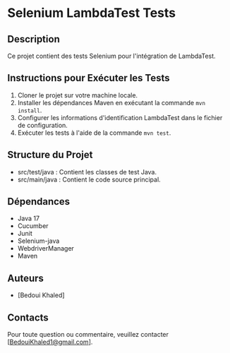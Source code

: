 # Selenium LambdaTest Tests

## Description
Ce projet contient des tests Selenium pour l'intégration de LambdaTest.

## Instructions pour Exécuter les Tests
1. Cloner le projet sur votre machine locale.
2. Installer les dépendances Maven en exécutant la commande `mvn install`.
3. Configurer les informations d'identification LambdaTest dans le fichier de configuration.
4. Exécuter les tests à l'aide de la commande `mvn test`.

## Structure du Projet
- src/test/java : Contient les classes de test Java.
- src/main/java : Contient le code source principal.

## Dépendances
- Java 17
- Cucumber
- Junit
- Selenium-java
- WebdriverManager
- Maven

## Auteurs
- [Bedoui Khaled]


## Contacts
Pour toute question ou commentaire, veuillez contacter [BedouiKhaled1@gmail.com].
